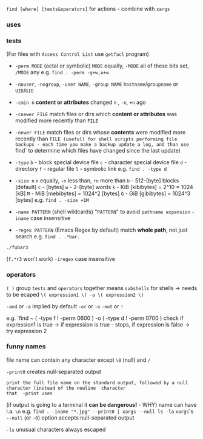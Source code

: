 `find [where] [tests&operators]`
for actions - combine with `xargs`

### uses
### tests
(For files with `Access Control List` use `getfacl` program)

- `-perm MODE` (octal or symbolic)
`MODE` equally, `-MODE` all of these bits set, `/MODE` any
e.g. `find . -perm -g+w,u+w`

- `-nouser`, `-nogroup`, `-user NAME`, `-group NAME`
 `hostname`/`groupname` or `UID`/`GID`

- `-cmin n`
**content or attributes** changed `n` , `-n`, `+n` ago

- `-cnewer FILE`
match files or dirs which **content or attributes** was modified more recently than `FILE`

- `-newer FILE`
match files or dirs whose **contents** were modified more recently than `FILE
(usefull for shell scripts performing file backups - each time you make a backup update a log, and than use `find` to determine which files have changed since the last update)

- `-type`
`b` - block special device file
`c` - character special device file
`d` - directory
`f` - regular file
`l` - symbolic link
e.g. `find . -type d`

- `-size n`
 `n`  equally, `-n` less than, `+n` more than
`b` - 512-[byte] blocks (default)
`c` - [bytes]
`w` - 2-[byte] words
`k` - KiB [kibibytes] = 2^10 = 1024 [kB]
`M` - MiB [mebibytes] = 1024^2 [bytes]
`G` - GiB [gibibytes] = 1024^3 [bytes]
e.g. `find . -size +1M`

- `-name PATTERN` (shell wildcards)
"`PATTERN`" to avoid `pathname expansion`
`-iname` case insensitive

- `-regex PATTERN` (Emacs Regex by default)
  match **whole path**, not just search
  e.g. `find . .*bar.`
```
./fubar3
```
(`f.*r3` won't work)
`-iregex` case insensitive

### operators
`( )` group `tests` and `operators` together
means `subshells` for shells -> needs to be ecaped
`\( expression1 \) -o \( expression2 \)`


`-and` or `-a` implied by default
`-or` or `-o`
`-not` or `!`

e.g.
`find ~ \( -type f ! -perm 0600 \) -o \( -type d ! -perm 0700 \)
check if expression1 is true -> if expression is true - stops, if expression is false -> try expression 2

### funny names
file name can contain any character except `\0` (null) and `/`

`-print0` creates null-separated output
```man
print the full file name on the standard output, followed by a null character (instead of the newline  character
that  -print uses
```
(if output is going to a terminal it **can be dangerous!** - WHY)
name can have i.a. `\n`
e.g.
`find . -iname "*.jpg" --print0 | xargs --null ls -la`
`xargs`'s `--null` (or `-0`) option accepts null-separated output

`-ls` unusual characters always escaped